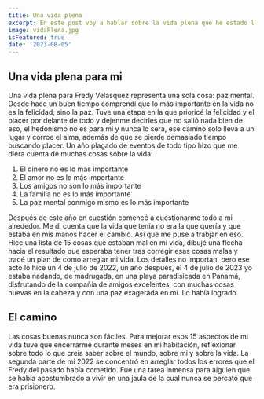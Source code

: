```yaml
---
title: Una vida plena
excerpt: En este post voy a hablar sobre la vida plena que he estado llevando desde ya hace un tiempo. Voy a contar como la construí, lo que representa para mi y la importancia de que todos tengamos una vida así.
image: vidaPlena.jpg
isFeatured: true
date: '2023-08-05'
---
```


## Una vida plena para mi

Una vida plena para Fredy Velasquez representa una sola cosa: paz mental. Desde hace un buen tiempo comprendí que lo más importante en la vida no es la felicidad, sino la paz. Tuve una etapa en la que prioricé la felicidad y el placer por delante de todo y dejenme decirles que no salió nada bien de eso, el hedonismo no es para mí y nunca lo será, ese camino solo lleva a un lugar y corroe el alma, además de que se pierde demasiado tiempo buscando placer. Un año plagado de eventos de todo tipo hizo que me diera cuenta de muchas cosas sobre la vida:

1. El dinero no es lo más importante
2. El amor no es lo más importante
3. Los amigos no son lo más importante
4. La familia no es lo más importante
5. La paz mental conmigo mismo es lo más importante

Después de este año en cuestión comencé a cuestionarme todo a mi alrededor. Me di cuenta que la vida que tenía no era la que quería y que estaba en mis manos hacer el cambio. Así que me puse a trabjar en eso. Hice una lista de 15 cosas que estaban mal en mi vida, dibujé una flecha hacia el resultado que esperaba tener tras corregir esas cosas malas y tracé un plan de como arreglar mi vida. Los detalles no importan, pero ese acto lo hice un 4 de julio de 2022, un año después, el 4 de julio de 2023 yo estaba nadando, de madrugada, en una playa paradisicada en Panamá, disfrutando de la compañía de amigos excelentes, con muchas cosas nuevas en la cabeza y con una paz exagerada en mi. Lo había logrado. 

## El camino

Las cosas buenas nunca son fáciles. Para mejorar esos 15 aspectos de mi vida tuve que encerrarme durante meses en mi habitación, reflexionar sobre todo lo que creía saber sobre el mundo, sobre mi y sobre la vida. La segunda parte de mi 2022 se concentró en arreglar todos los errores que el Fredy del pasado había cometido. Fue una tarea inmensa para alguien que se había acostumbrado a vivir en una jaula de la cual nunca se percató que era prisionero. 